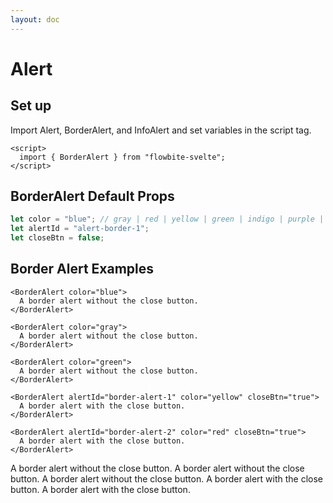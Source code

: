 ```yaml
---
layout: doc
---
```


<script>
  import { Alert, BorderAlert, InfoAlert } from "flowbite-svelte";
</script>

<h1 class="text-3xl w-full text-gray-900 dark:text-white my-8">Alert</h1>

<h2 class="text-2xl w-full dark:text-white py-4">Set up</h2>

<p class="text-gray-900 dark:text-white py-4">
Import Alert, BorderAlert, and InfoAlert and set variables in the script tag.
</p>

```svelte
<script>
  import { BorderAlert } from "flowbite-svelte";
</script>
```

<h2 class="text-2xl w-full text-gray-900 dark:text-white py-4">BorderAlert Default Props</h2>

```js
let color = "blue"; // gray | red | yellow | green | indigo | purple | pink 
let alertId = "alert-border-1";
let closeBtn = false;
```

<h2 class="text-2xl w-full text-gray-900 dark:text-white py-4">Border Alert Examples</h2>

```svelte
<BorderAlert color="blue">
  A border alert without the close button.
</BorderAlert>

<BorderAlert color="gray">
  A border alert without the close button.
</BorderAlert>

<BorderAlert color="green">
  A border alert without the close button.
</BorderAlert>

<BorderAlert alertId="border-alert-1" color="yellow" closeBtn="true">
  A border alert with the close button.
</BorderAlert>

<BorderAlert alertId="border-alert-2" color="red" closeBtn="true">
  A border alert with the close button.
</BorderAlert>
```

<div class="rounded-xl w-full my-4 mx-auto bg-gradient-to-r bg-white dark:bg-gray-900 border border-gray-200 dark:border-gray-700 p-2 sm:p-6">
  <BorderAlert color="blue">
    A border alert without the close button.
  </BorderAlert>

  <BorderAlert color="gray">
    A border alert without the close button.
  </BorderAlert>

  <BorderAlert color="green">
    A border alert without the close button.
  </BorderAlert>

  <BorderAlert alertId="border-alert-1" color="yellow" closeBtn="true">
    A border alert with the close button.
  </BorderAlert>

  <BorderAlert alertId="border-alert-2" color="red" closeBtn="true">
    A border alert with the close button.
  </BorderAlert>
</div>

